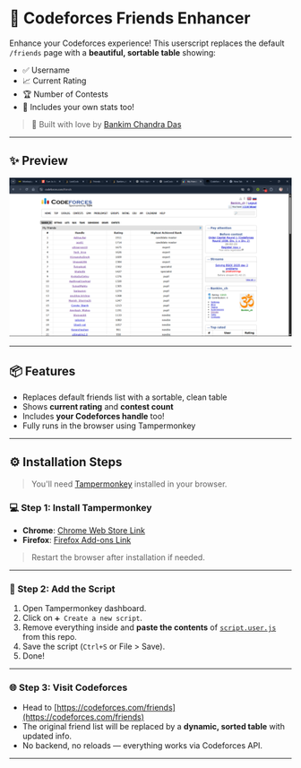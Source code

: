 # 🚀 Codeforces Friends Enhancer

Enhance your Codeforces experience! This userscript replaces the default `/friends` page with a **beautiful, sortable table** showing:

- ✅ Username  
- 📈 Current Rating  
- 🏆 Number of Contests  
- 💼 Includes your own stats too!

> 🔧 Built with love by [Bankim Chandra Das](https://github.com/Bankim2410)

---

## ✨ Preview

![Codeforces Friends Enhancer Screenshot](screenshot.png)

---

## 📦 Features

- Replaces default friends list with a sortable, clean table
- Shows **current rating** and **contest count**
- Includes **your Codeforces handle** too!
- Fully runs in the browser using Tampermonkey

---

## ⚙️ Installation Steps

> You'll need [Tampermonkey](https://www.tampermonkey.net/) installed in your browser.

### 💻 Step 1: Install Tampermonkey

- **Chrome**: [Chrome Web Store Link](https://chrome.google.com/webstore/detail/tampermonkey/dhdgffkkebhmkfjojejmpbldmpobfkfo)
- **Firefox**: [Firefox Add-ons Link](https://addons.mozilla.org/en-US/firefox/addon/tampermonkey/)

> Restart the browser after installation if needed.

---

### 🧠 Step 2: Add the Script

1. Open Tampermonkey dashboard.
2. Click on `➕ Create a new script`.
3. Remove everything inside and **paste the contents** of [`script.user.js`](script.user.js) from this repo.
4. Save the script (`Ctrl+S` or File > Save).
5. Done!

---

### 🌐 Step 3: Visit Codeforces

- Head to [https://codeforces.com/friends](https://codeforces.com/friends)
- The original friend list will be replaced by a **dynamic, sorted table** with updated info.
- No backend, no reloads — everything works via Codeforces API.

---

